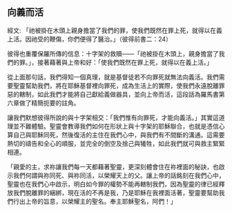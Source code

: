 ## 向義而活 ##

經文: 「祂被掛在木頭上親身擔當了我們的罪，使我們既然在罪上死，就得以在義上活。因祂受的鞭傷，你們便得了醫治。」（彼得前書二：24）



彼得也重覆保羅所傳的信息：十字架的救贖——「祂被掛在木頭上，親身擔當了我們的罪。」，接著藉著與上帝和好：「使我們既然在罪上死，就得以在義上活。」

從上面那句話，我們得知一個真理，就是基督徒若不向罪死就無法向義活。我們需要聖靈幫助我們，將在耶穌基督裡向罪死，成為生活上的實際，使我們永遠脫離罪惡的轄制，如此我們才能將自己獻給義做器具，並向上帝而活，這段話為羅馬書第六章做了精簡扼要的註角。

讓我們默想彼得所說的與十字架相交：「我們惟有向罪死，才能向義活。」其實這道理並不難體驗。聖靈會教導我們如何在形狀上與十字架的耶穌聯合，也就是憑信心算自己與耶穌同死，然後復活的主住在我們心中，與我們有不間斷的溝通。這需要熱切的禱告和全心的順服，並完全的倒空及捨己與犧牲，如此我們就可與救主緊緊相連。

「親愛的主，求祢讓我們每一天都藉著聖靈，更深刻體會住在祢裡面的秘訣，也啟示我們何謂與祢同死、與祢同活，以榮耀天上的父。讓上帝的話銘刻在我們心中，聖靈也在我們心中啟示，明白如今罪的權勢不能再轄制我們，因為聖靈的律已經釋放我們脫離罪的綑綁，現在活的不再是我，乃是耶穌在我裡面活著，聖靈要幫助我們行出上帝的旨意，以榮耀主的聖名。奉主耶穌聖名，阿們！」